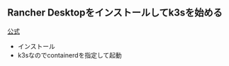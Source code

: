 ## Rancher Desktopをインストールしてk3sを始める

[公式](https://rancherdesktop.io/)
- インストール
- k3sなのでcontainerdを指定して起動